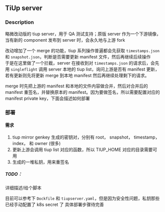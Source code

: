 ## TiUp server


### Description
略微改动版的 tiup server，用于 QA 测试支持；原版 server 作为一个下游镜像，当有新的 component 发布到 server 时，会永久地与上游 fork

改动增加了一个 merge 的功能，tiup 系列操作普遍都会先获取 `timestamps.json` 和 `snapshot.json`，判断是否需要更新 manifest 文件，然后再继续后续操作<br>
于是在这里做了一个拦截，server 在接收到对 `timestamps.json` 的请求后，会先用 `singleflight` 调用 server 本地的 tiup list，询问上游是否有 manifest 更新，若有更新则先将更新 merge 到本地 manifest
然后再继续处理剩下的请求。

merge 时先把上游的 manifest 和本地的文件内容做合并，然后对合并后的 manifest 重签名，并替换原本的 manifest。因为要做签名，所以需要配置对应的 manifest private key，下面会描述如何部署

### 部署
#### 需求
1. tiup mirror genkey 生成的密钥对，分别有 root， snapshot， timestamp， index， 和 owner (很多)
2. 更新上游会调用 tiup list 对应的函数，所以 TIUP_HOME 对应的目录需要可用
3. 生成的一堆私钥，用来重签名

##### TODO：
详细描述/给个脚本

目前可以参考下 `Dockfile` 和 `tiupserver.yaml`，但是因为安全性问题，私钥那些已经手动配置了 k8s secret 了
具体部署步骤待完善